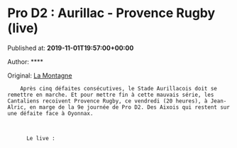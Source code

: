 
# Pro D2 : Aurillac - Provence Rugby (live)

Published at: **2019-11-01T19:57:00+00:00**

Author: ****

Original: [La Montagne](https://www.lamontagne.fr/aurillac-15000/sports/pro-d2-aurillac-provence-rugby-live_13675769/)


        Après cinq défaites consécutives, le Stade Aurillacois doit se remettre en marche. Et pour mettre fin à cette mauvais série, les Cantaliens recoivent Provence Rugby, ce vendredi (20 heures), à Jean-Alric, en marge de la 9e journée de Pro D2. Des Aixois qui restent sur une défaite face à Oyonnax.
      

        
          Le live :
        
      
 
